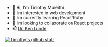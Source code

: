 - 👋 Hi, I’m Timothy Mureithi
- 👀 I’m interested in web development
- 🌱 I’m currently learning React/Ruby
- 💞️ I’m looking to collaborate on React projects
- 📫 [Dr. Ken Lunde](mailto:lunde@adobe.com?subject=[GitHub]%20Source%20Han%20Sans)



[![Timothy's github stats](https://github-readme-stats.vercel.app/api?username=timothymureithi)](https://github.com/timothymureithi/github-readme-stats)

<!---
timothymureithi/timothymureithi is a ✨ special ✨ repository because its `README.md` (this file) appears on your GitHub profile.
You can click the Preview link to take a look at your changes.
--->
